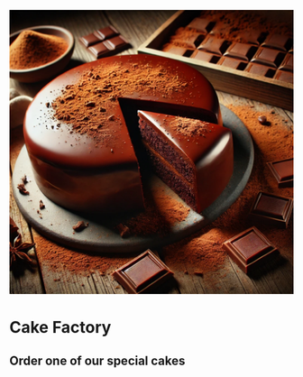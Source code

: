 ![Chocolate cake](https://github.com/kicsiffelho/cake_factory/blob/main/public/images/chocolatecake.png)

# Cake Factory

## Order one of our **special** cakes
